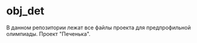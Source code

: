 # obj_det
В данном репозитории лежат все файлы проекта для предпрофильной олимпиады. 
Проект "Печенька".
